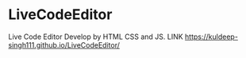 # LiveCodeEditor
Live Code Editor Develop by HTML CSS and  JS.   LINK  https://kuldeep-singh111.github.io/LiveCodeEditor/
